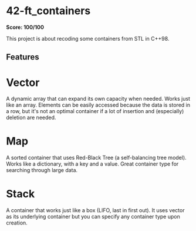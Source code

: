 # 42-ft_containers

**Score: 100/100**

This project is about recoding some containers from STL in C++98.

## Features

# Vector

A dynamic array that can expand its own capacity when needed. Works just like an array. Elements can be easily accessed because the data is stored in a row, but it's not an optimal container if a lot of insertion and (especially) deletion are needed.

# Map

A sorted container that uses Red-Black Tree (a self-balancing tree model). Works like a dictionary, with a key and a value. Great container type for searching through large data.

# Stack

A container that works just like a box (LIFO, last in first out). It uses vector as its underlying container but you can specify any container type upon creation.

